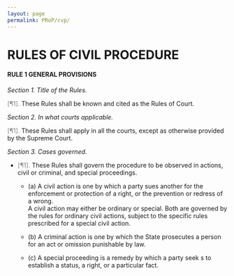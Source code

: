 ```yaml
---
layout: page
permalink: PRoP/cvp/
---
```

<!-- There's a comment here so it doesn't include the title in the top bar. -->

# RULES OF CIVIL PROCEDURE
#### RULE 1 GENERAL PROVISIONS
*Section 1. Title of the Rules.*

<span style="color:Gray">[¶1]. </span>These Rules shall be known and cited as the Rules of Court.
<br>

*Section 2. In what courts applicable.*

<span style="color:Gray">[¶1]. </span>These Rules shall apply in all the courts, except as otherwise provided by the Supreme Court.
<br>

*Section 3. Cases governed.*

- <span style="color:Gray">[¶1]. </span>These Rules shall govern the procedure to be observed in actions, civil or criminal, and special proceedings.

    - (a) A civil action is one by which a party sues another for the enforcement or protection of a right, or the prevention or redress of a wrong.  
A civil action may either be ordinary or special. Both are governed by the rules for ordinary civil actions, subject to the specific rules prescribed for a special civil action.

    - (b) A criminal action is one by which the State prosecutes a person for an act or omission punishable by law.

    - (c) A special proceeding is a remedy by which a party seek s to establish a status, a right, or a particular fact.
<br>


